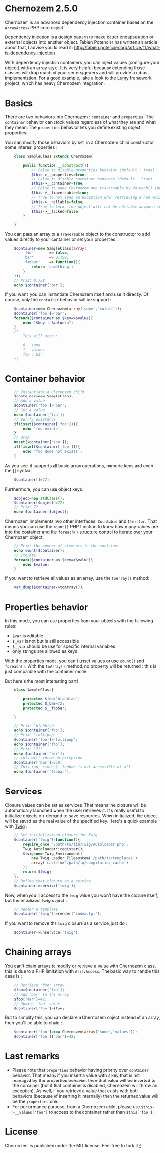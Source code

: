 Chernozem 2.5.0
===============

Chernozem is an advanced dependency injection container based on the `ArrayAccess` PHP core object.

Dependency injection is a design pattern to make better encapsulation of external objects into another object. Fabien Potencier has written an article about that, I advise you to read it: http://fabien.potencier.org/article/11/what-is-dependency-injection.

With dependency injection containers, you can inject values (configure your object) with an array style. It is very helpful because extending those classes will drop much of your setters/getters and will provide a robust implementation. For a good example, take a look to the [Lumy](https://github.com/pyrsmk/Lumy) framework project, which has heavy Chernozem integration.

Basics
======

There are two behaviors into Chernozem : `container` and `properties`. The `container` behavior can stock values regardless of what they are and what they mean. The `properties` behavior lets you define existing object properties.

You can modify those behaviors by set, in a Chernozem child constructor, some internal properties :

```php
    class SampleClass extends Chernozem{

        public function __construct(){
            // False to disable properties behavior (default : true)
            $this->__properties=true;
            // False to disable container behavior (default : true)
            $this->__container=true;
            // False to make Chernozem non traversable by foreach() (default : true)
            $this->__traversable=true;
            // True to not send an exception when retrieving a non existing value (default : false)
            $this->__nullable=false;
            // True to lock, the object will not be editable anymore (default : false)
            $this->__locked=false;
        }

    }
```

You can pass an array or a `Traversable` object to the constructor to add values directly to your container or set your properties :

```php
    $container=new SampleClass(array(
        'foo'       => false,
        'bar'       => 0.758,
        'foobar'    => function(){
            return 'something';
        }
    ));
    // Print 0.758
    echo $container['bar'];
```

If you want, you can instantiate Chernozem itself and use it directly. Of course, only the `container` behavior will be support :

```php
    $container=new Chernozem(array('some','values'));
    $container['foo']='bar';
    foreach($container as $key=>$value){
        echo "$key : $value\n";
    }
    /*
        This will echo :

        0 : some
        1 : values
        foo : bar
    */
```

Container behavior
==================

```php
    // Instantiate a Chernozem child
    $container=new SampleClass;
    // Add a value
    $container['foo']='bar';
    // Get a value
    echo $container['foo'];
    // Verify existence
    if(isset($container['foo'])){
        echo 'foo exists';
    }
    // Drop
    unset($container['foo']);
    if(!isset($container['foo'])){
        echo 'foo does not exists';
    }
```

As you see, it supports all basic array operations, numeric keys and even the [] syntax:

```php
    $container[]=72;
```

Furthermore, you can use object keys:

```php
    $object=new stdClass();
    $container[$object]=72;
    // Print 72
    echo $container[$object];
```

Chernozem implements two other interfaces: `Countable` and `Iterator`. That means you can use the `count()` PHP function to know how many values are into the container and the `foreach()` structure control to iterate over your Chernozem object.

```php
    // Print the number of elements in the container
    echo count($container);
    // Iterate
    foreach($container as $key=>$value){
        echo $value;
    }
```

If you want to retrieve all values as an array, use the `toArray()` method:

```php
    var_dump($container->toArray());
```

Properties behavior
===================

In this mode, you can use properties from your objects with the following rules:

- `$var` is editable
- `$_var` is not but is still accessible
- `$__var` should be use for specific internal variables
- only strings are allowed as keys

With the properties mode, you can't unset values or use `count()` and `foreach()`. With the `toArray()` method, no property will be returned : this is just compatible with the container mode.

But here's the most interesting part!

```php
    class SampleClass{

        protected $foo='blahblah';
        protected $_bar=72;
        protected $__foobar;

    }
```

```php
    // Print 'blahblah'
    echo $container['foo'];
    // Print 'lollipop'
    $container['foo']='lollipop';
    echo $container['foo'];
    // Print '72'
    echo $container['bar'];
    // This will throw an exception
    $container['bar']=230;
    // This too, since $__foobar is not accessible at all
    echo $container['foobar'];
```

Services
========

Closure values can be set as services. That means the closure will be automatically launched when the user retrieves it. It's really useful to initialize objects on-demand to save resources. When initialized, the object will be saved as the real value of the specified key.  Here's a quick example with [Twig](http://twig.sensiolabs.org) :

```php
    // Set initialization closure for Twig
    $container['twig']=function(){
        require_once '/path/to/lib/Twig/Autoloader.php';
        Twig_Autoloader::register();
        $twig=new Twig_Environment(
            new Twig_Loader_Filesystem('/path/to/templates'),
            array('cache'=>'/path/to/compilation_cache')
        );
        return $twig;
    };
    // Define that closure as a service
    $container->service('twig');
```

Now, when you'll access to the `twig` value you won't have the closure itself, but the initialized Twig object :

```php
    // Render a template
    $container['twig']->render('index.tpl');
```

If you want to remove the `twig` closure as a service, just do :

```php
    $container->unservice('twig');
```

Chaining arrays
===============

You can't chain arrays to modify or retrieve a value with Chernozem class, this is due to a PHP limitation with `ArrayAccess`. The basic way to handle this case is :

```php
    // Retrieve 'foo' array
    $foo=$container['foo'];
    // Add 'bar' to the array
    $foo['bar']=42;
    // Update 'foo' value
    $container['foo']=$foo;
```

But to simplify this, you can declare a Chernozem object instead of an array, then you'll be able to chain :

```php
    $container['foo']=new Chernozem(array('some','values'));
    $container['foo']['bar']=42;
```

Last remarks
============

- Please note that `properties` behavior having priority over `container` behavior. That means if you insert a value with a key that is not managed by the properties behavior, then that value will be inserted to the container (but if that container is disabled, Chernozem will throw an exception). As well, if you retrieve a value that exists with both behaviors (because of inserting it internally) then the returned value will be the `properties` one.
- For performance purpose, from a Chernozem child, please use `$this->__values['foo']` to access to the container rather than `$this['foo']`.

License
=======

Chernozem is published under the MIT license. Feel free to fork it ;)
